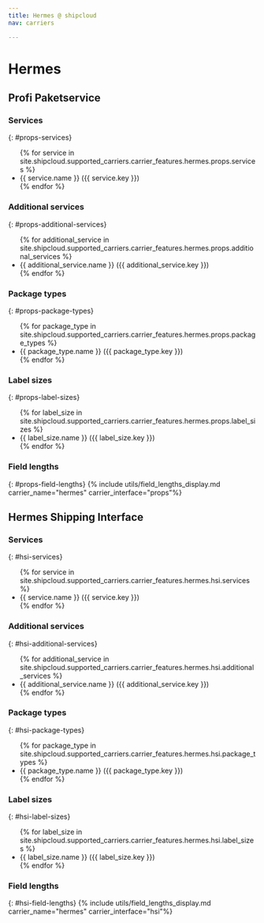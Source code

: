 ```yaml
---
title: Hermes @ shipcloud
nav: carriers

---
```


# Hermes

## Profi Paketservice

### Services
{: #props-services}
<ul>
{% for service in site.shipcloud.supported_carriers.carrier_features.hermes.props.services %}
  <li>{{ service.name }} ({{ service.key }})</li>
{% endfor %}
</ul>

### Additional services
{: #props-additional-services}
<ul>
{% for additional_service in site.shipcloud.supported_carriers.carrier_features.hermes.props.additional_services %}
  <li>{{ additional_service.name }} ({{ additional_service.key }})</li>
{% endfor %}
</ul>

### Package types
{: #props-package-types}
<ul>
{% for package_type in site.shipcloud.supported_carriers.carrier_features.hermes.props.package_types %}
  <li>{{ package_type.name }} ({{ package_type.key }})</li>
{% endfor %}
</ul>

### Label sizes
{: #props-label-sizes}
<ul>
{% for label_size in site.shipcloud.supported_carriers.carrier_features.hermes.props.label_sizes %}
  <li>{{ label_size.name }} ({{ label_size.key }})</li>
{% endfor %}
</ul>

### Field lengths
{: #props-field-lengths}
{% include utils/field_lengths_display.md carrier_name="hermes" carrier_interface="props"%}

## Hermes Shipping Interface

### Services
{: #hsi-services}
<ul>
{% for service in site.shipcloud.supported_carriers.carrier_features.hermes.hsi.services %}
  <li>{{ service.name }} ({{ service.key }})</li>
{% endfor %}
</ul>

### Additional services
{: #hsi-additional-services}
<ul>
{% for additional_service in site.shipcloud.supported_carriers.carrier_features.hermes.hsi.additional_services %}
  <li>{{ additional_service.name }} ({{ additional_service.key }})</li>
{% endfor %}
</ul>

### Package types
{: #hsi-package-types}
<ul>
{% for package_type in site.shipcloud.supported_carriers.carrier_features.hermes.hsi.package_types %}
  <li>{{ package_type.name }} ({{ package_type.key }})</li>
{% endfor %}
</ul>

### Label sizes
{: #hsi-label-sizes}
<ul>
{% for label_size in site.shipcloud.supported_carriers.carrier_features.hermes.hsi.label_sizes %}
  <li>{{ label_size.name }} ({{ label_size.key }})</li>
{% endfor %}
</ul>

### Field lengths
{: #hsi-field-lengths}
{% include utils/field_lengths_display.md carrier_name="hermes" carrier_interface="hsi"%}
